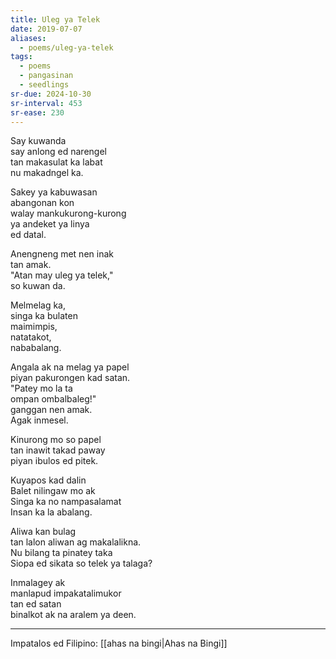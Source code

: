 ```yaml
---
title: Uleg ya Telek
date: 2019-07-07
aliases:
  - poems/uleg-ya-telek
tags:
  - poems
  - pangasinan
  - seedlings
sr-due: 2024-10-30
sr-interval: 453
sr-ease: 230
---
```

Say kuwanda  
say anlong ed narengel  
tan makasulat ka labat  
nu makadngel ka.  

Sakey ya kabuwasan  
abangonan kon  
walay mankukurong-kurong  
ya andeket ya linya  
ed datal.  

Anengneng met nen inak  
tan amak.  
"Atan may uleg ya telek,"  
so kuwan da.  

Melmelag ka,  
singa ka bulaten  
maimimpis,  
natatakot,  
nababalang.  

Angala ak na melag ya papel  
piyan pakurongen kad satan.  
"Patey mo la ta  
ompan ombalbaleg!"  
ganggan nen amak.  
Agak inmesel.  

Kinurong mo so papel  
tan inawit takad paway  
piyan ibulos ed pitek.  

Kuyapos kad dalin  
Balet nilingaw mo ak  
Singa ka no nampasalamat  
Insan ka la abalang.  

Aliwa kan bulag  
tan lalon aliwan ag makalalikna.  
Nu bilang ta pinatey taka  
Siopa ed sikata so telek ya talaga?  

Inmalagey ak  
manlapud impakatalimukor  
tan ed satan  
binalkot ak na aralem ya deen.  

***
Impatalos ed Filipino: [[ahas na bingi|Ahas na Bingi]]